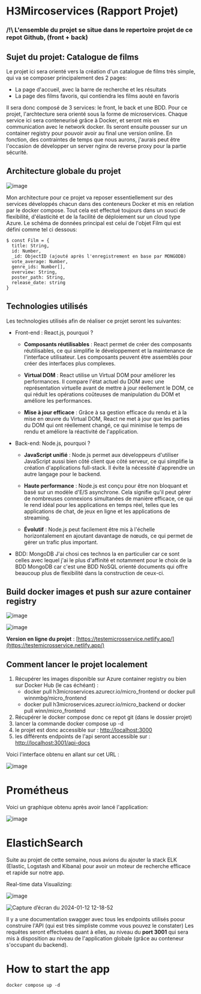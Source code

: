 # H3Mircoservices (Rapport Projet)

### /!\ L'ensemble du projet se situe dans le repertoire projet de ce repot Github, (front + back)

## Sujet du projet: Catalogue de films

Le projet ici sera orienté vers la création d'un catalogue de films très simple, qui va se composer principalement des 2 pages:
- La page d'accueil, avec la barre de recherche et les résultats
- La page des films favoris, qui contiendra les films aouté en favoris
  
Il sera donc composé de 3 services: le front, le back et une BDD.
Pour ce projet, l'archtecture sera orienté sous la forme de microservices. Chaque service ici sera conteneurisé grâce à Docker,
et seront mis en communication avec le network docker. Ils seront ensuite pousser sur un container registry pour pouvoir avoir au final une version online.
En fonction, des contraintes de temps que nous aurons, j'aurais peut être l'occasion de développer un server nginx de reverse proxy pour la partie sécurité.

## Architecture globale du projet

![image](https://github.com/WinnMBG/H3Mircoservices/assets/77972619/49396941-b68a-4112-98b5-642cc12e6990)


Mon architecture pour ce projet va reposer essentiellement sur des services développés chacun dans des conteneurs Docker et mis en relation par le docker compose. Tout cela est effectué toujours dans un souci de flexibilité, d'élasticité et de la facilité de déploiement sur un cloud type Azure.
Le schéma de données principal est celui de l'objet Film qui est défini comme tel ci dessous: 

```
$ const Film = {
  title: String,
  id: Number,
  _id: ObjectID (ajouté après l'enregistrement en base par MONGODB)
  vote_average: Number,
  genre_ids: Number[],
  overview: String,
  poster_path: String,
  release_date: string
}
```

## Technologies utilisés

Les technologies utilisés afin de réaliser ce projet seront les suivantes:
- Front-end : React.js, pourquoi ?
  - **Composants réutilisables** : React permet de créer des composants réutilisables, ce qui simplifie le développement et la maintenance de l'interface utilisateur. Les composants peuvent être assemblés pour créer des interfaces plus complexes.

  - **Virtual DOM** : React utilise un Virtual DOM pour améliorer les performances. Il compare l'état actuel du DOM avec une représentation virtuelle avant de mettre à jour réellement le DOM, ce qui réduit les opérations coûteuses de manipulation du DOM et améliore les performances.

  - **Mise à jour efficace** : Grâce à sa gestion efficace du rendu et à la mise en œuvre du Virtual DOM, React ne met à jour que les parties du DOM qui ont réellement changé, ce qui minimise le temps de rendu et améliore la réactivité de l'application.

- Back-end: Node.js, pourquoi ?
  - **JavaScript unifié** : Node.js permet aux développeurs d'utiliser JavaScript aussi bien côté client que côté serveur, ce qui simplifie la création d'applications full-stack. Il évite la nécessité d'apprendre un autre langage pour le backend.

  - **Haute performance** : Node.js est conçu pour être non bloquant et basé sur un modèle d'E/S asynchrone. Cela signifie qu'il peut gérer de nombreuses connexions simultanées de manière efficace, ce qui le rend idéal pour les applications en temps réel, telles que les applications de chat, de jeux en ligne et les applications de streaming.

  - **Évolutif** : Node.js peut facilement être mis à l'échelle horizontalement en ajoutant davantage de nœuds, ce qui permet de gérer un trafic plus important.
    
- BDD: MongoDB
J'ai chosi ces technos la en particulier car ce sont celles avec lequel j'ai le plus d'affinité et notamment pour le choix de la BDD MongoDB car c'est une BDD NoSQL orienté documents qui offre beaucoup plus de flexibilité dans la construction de ceux-ci.

## Build docker images et push sur azure container registry

![image](https://github.com/WinnMBG/H3Mircoservices/assets/77972619/68020deb-5006-4cd3-a6f9-2f4e5975d877)


![image](https://github.com/WinnMBG/H3Mircoservices/assets/77972619/b6a7740b-585c-44e7-8a5f-10dfb9a0792f)


**Version en ligne du projet** : [https://testemicrosservice.netlify.app/](https://testemicrosservice.netlify.app/)

## Comment lancer le projet localement

1) Récupérer les images disponible sur Azure container registry ou bien sur Docker Hub (le cas échéant) :
   - docker pull h3microservices.azurecr.io/micro_frontend or docker pull winnmbg/micro_frontend
   - docker pull h3microservices.azurecr.io/micro_backend or docker pull winn/micro_frontend
2) Récupérer le docker compose donc ce repot git (dans le dossier projet)
3) lancer la commande docker compose up -d
4) le projet est donc accessible sur : [http://localhost:3000](http://localhost:3000)
5) les différents endpoints de l'api seront accessible sur : [http://localhost:3001/api-docs](http://localhost:3001/api-docs)

Voici l'interface obtenu en allant sur cet URL :

![image](https://github.com/WinnMBG/H3Mircoservices/assets/77972619/8acf9c20-81e9-4632-b8cd-77bf201f6dc1)

# Prométheus

Voici un graphique obtenu après avoir lancé l'application:

![image](https://github.com/WinnMBG/H3Mircoservices/assets/77972619/111c7e8f-e9d3-4f71-be25-0dad9fe47a5f)

# ElastichSearch 

Suite au projet de cette semaine, nous avions du ajouter la stack ELK (Elastic, Logstash and Kibana) pour avoir un moteur de recherche efficace et rapide sur notre app.

Real-time data Visualizing:

![image](https://github.com/WinnMBG/H3Mircoservices/assets/77972619/1a646c73-a045-42ea-ba81-681fdacbcf4c)


![Capture d’écran du 2024-01-12 12-18-52](https://github.com/WinnMBG/H3Mircoservices/assets/77972619/58342b59-e758-4475-8bc2-8c0e559582e2)


Il y a une documentation swagger avec tous les endpoints utilisés poour construire l'API (qui est très simpliste comme vous pouvez le constater)
Les requêtes seront effectuées quant à elles, au niveau du **port 3001** qui sera mis à disposition au niveau de l'application globale (grâce au conteneur s'occupant du backend).


# How to start the app

```
docker compose up -d
```
